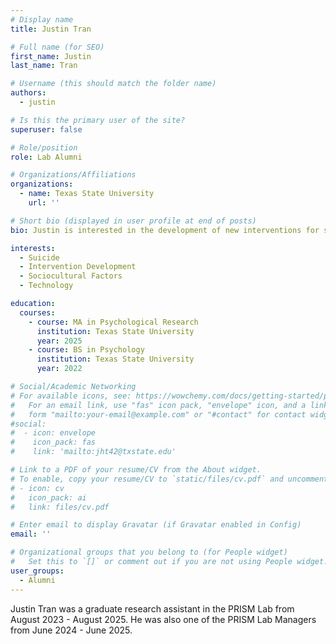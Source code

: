 ```yaml
---
# Display name
title: Justin Tran

# Full name (for SEO)
first_name: Justin
last_name: Tran

# Username (this should match the folder name)
authors:
  - justin

# Is this the primary user of the site?
superuser: false

# Role/position
role: Lab Alumni

# Organizations/Affiliations
organizations:
  - name: Texas State University
    url: ''

# Short bio (displayed in user profile at end of posts)
bio: Justin is interested in the development of new interventions for suicide risk assessment and character traits that contribute to suicide risk behavior. He would also like to explore more about how aspects of suicidality differ between different cultures and populations.

interests:
  - Suicide
  - Intervention Development
  - Sociocultural Factors
  - Technology

education:
  courses:
    - course: MA in Psychological Research
      institution: Texas State University
      year: 2025
    - course: BS in Psychology
      institution: Texas State University
      year: 2022

# Social/Academic Networking
# For available icons, see: https://wowchemy.com/docs/getting-started/page-builder/#icons
#   For an email link, use "fas" icon pack, "envelope" icon, and a link in the
#   form "mailto:your-email@example.com" or "#contact" for contact widget.
#social:
#  - icon: envelope
#    icon_pack: fas
#    link: 'mailto:jht42@txstate.edu'

# Link to a PDF of your resume/CV from the About widget.
# To enable, copy your resume/CV to `static/files/cv.pdf` and uncomment the lines below.
# - icon: cv
#   icon_pack: ai
#   link: files/cv.pdf

# Enter email to display Gravatar (if Gravatar enabled in Config)
email: ''

# Organizational groups that you belong to (for People widget)
#   Set this to `[]` or comment out if you are not using People widget.
user_groups:
  - Alumni
---
```


Justin Tran was a graduate research assistant in the PRISM Lab from August 2023 - August 2025. He was also one of the PRISM Lab Managers from June 2024 - June 2025.

